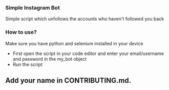 ### Simple Instagram Bot

Simple script which unfollows the accounts who haven't followed you back

### How to use?
Make sure you have python and selenium installed in your device
* First open the script in your code editor and enter your email/username and password in the my_bot object
* Run the script

## Add your name in CONTRIBUTING.md.
